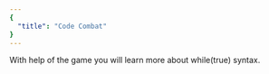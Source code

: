 ```yaml
---
{
  "title": "Code Combat"
}
---
```


With help of the game you will learn more about while(true) syntax.
